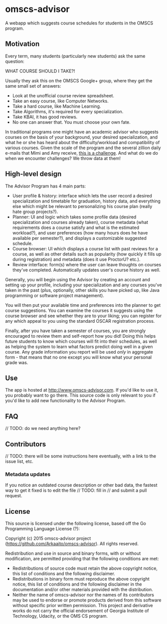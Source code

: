 # omscs-advisor
A webapp which suggests course schedules for students in the OMSCS program.

## Motivation

Every term, many students (particularly new students) ask the same question:

WHAT COURSE SHOULD I TAKE?!

Usually they ask this on the OMSCS Google+ group, where they get the same small set of answers:

* Look at the unofficial course review spreadsheet.
* Take an easy course, like Computer Networks.
* Take a hard course, like Machine Learning.
* Take Algorithms, it's required for every specialization.
* Take KBAI, it has good reviews.
* No one can answer that.  You must choose your own fate.

In traditional programs one might have an academic advisor who suggests courses on the basis of your background, your desired specialization, and what he or she has heard about the difficulty/workload and compatibility of various courses.  Given the scale of the program and the several zillion daily e-mails that Mimi and Amy receive, [this is a challenge](https://plus.google.com/106280202960862943182/posts/foi1zX6AvFg).  And what do we do when we encounter challenges?  We throw data at them!

## High-level design

The Advisor Program has 4 main parts:

- User profile & history: interface which lets the user record a desired specialization and timetable for graduation, history data, and everything else which might be relevant to personalizing his course plan (really hate group projects?).
- Planner: UI and logic which takes some profile data (desired specialization and courses already taken), course metadata (what requirements does a course satisfy and what is the estimated workload?), and user preferences (how many hours does he have available per semester?), and displays a customizable suggested schedule.
- Course browser: UI which displays a course list with past reviews for a course, as well as other details such as popularity (how quickly it fills up during registration) and metadata (does it use ProctorU? etc.).
- Review interface: form(s) where the user can leave thoughts on courses they've completed.  Automatically updates user's course history as well.

Generally, you will begin using the Advisor by creating an account and setting up your profile, including your specialization and any courses you've taken in the past (plus, optionally, other skills you have picked up, like Java programming or software project management).

You will then put your available time and preferences into the planner to get course suggestions.  You can examine the courses it suggests using the course browser and see whether they are to your liking; you can register for any which appeal to you using the standard OSCAR registration process.

Finally, after you have taken a semester of courses, you are strongly encouraged to review them and self-report how you did!  Doing this helps future students to know which courses will fit into their schedules, as well as helping the system to learn what factors predict doing well in a given course.  Any grade information you report will be used *only* in aggregate form - that means that no one except you will know what your personal grade was.

## Use

The app is hosted at <http://www.omscs-advisor.com>.  If you'd like to use it, you probably want to go there.  This source code is only relevant to you if you'd like to add new functionality to the Advisor Program.

## FAQ

// TODO: do we need anything here?

## Contributors

// TODO: there will be some instructions here eventually, with a link to the issue list, etc.

### Metadata updates

If you notice an outdated course description or other bad data, the fastest way to get it fixed is to edit the file // TODO: fill in // and submit a pull request.

## License

This source is licensed under the following license, based off the Go Programming Language License (?):

Copyright (c) 2015 omscs-advisor project (<https://github.com/Arkaaito/omscs-advisor>). All rights reserved.

Redistribution and use in source and binary forms, with or without modification, are permitted providing that the following conditions are met:

  * Redistributions of source code must retain the above copyright notice, this list of conditions and the following disclaimer.
  * Redistributions in binary form must reproduce the above copyright notice, this list of conditions and the following disclaimer in the documentation and/or other materials provided with the distribution.
  * Neither the name of omscs-advisor nor the names of its contributors may be used to endorse or promote products derived from this software without specific prior written permission.  This project and derivative works do not carry the official endorsement of Georgia Institute of Technology, Udacity, or the OMS CS program.